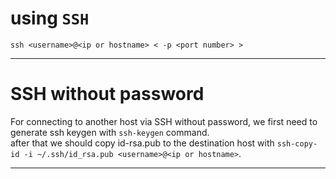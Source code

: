 # using `SSH`
```
ssh <username>@<ip or hostname> < -p <port number> >
```
---
# SSH without password
For connecting to another host via SSH without password, we first need to generate ssh keygen with `ssh-keygen` command.  
after that we should copy id-rsa.pub to the destination host with `ssh-copy-id -i ~/.ssh/id_rsa.pub <username>@<ip or hostname>`.

---
